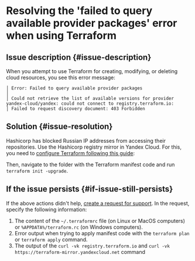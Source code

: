 # Resolving the 'failed to query available provider packages' error when using Terraform



## Issue description {#issue-description}

When you attempt to use Terraform for creating, modifying, or deleting cloud resources, you see this error message:

```text
│ Error: Failed to query available provider packages
│
│ Could not retrieve the list of available versions for provider yandex-cloud/yandex: could not connect to registry.terraform.io:
│ Failed to request discovery document: 403 Forbidden
```

## Solution {#issue-resolution}

Hashicorp has blocked Russian IP addresses from accessing their repositories.
Use the Hashicorp registry mirror in Yandex Cloud. For this, you need to [configure Terraform following this guide](../../../tutorials/infrastructure-management/terraform-quickstart.md#configure-provider):

Then, navigate to the folder with the Terraform manifest code and run `terraform init -upgrade`.

## If the issue persists {#if-issue-still-persists}

If the above actions didn't help, [create a request for support](https://console.cloud.yandex.ru/support?section=contact).
In the request, specify the following information:

1. The content of the `~/.terraformrc` file (on Linux or MacOS computers) or `%APPDATA%/terraform.rc` (on Windows computers).
2. Error output when trying to apply manifest code with the `terraform plan` or `terraform apply` command.
3. The output of the `curl -vk registry.terraform.io` and `curl -vk https://terraform-mirror.yandexcloud.net` command

